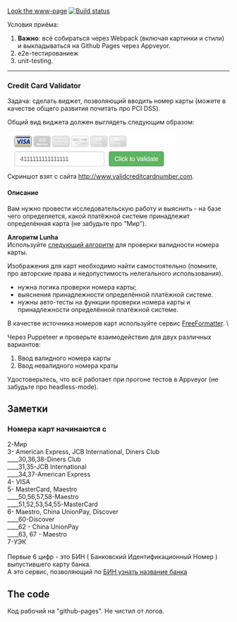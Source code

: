 [Look the www-page](https://tryd0g0lik.github.io/frontend_testing_net/) [![Build status](https://ci.appveyor.com/api/projects/status/rm29bx779xbway5p?svg=true)](https://ci.appveyor.com/project/Tryd0g0lik/frontend-testing-net)


Условия приёма:

1. **Важно**: всё собираться через Webpack (включая картинки и стили) и выкладываться на Github Pages через Appveyor.
1. e2e-тестированиеж
1. unit-testing.

---

### Credit Card Validator

Задача: сделать виджет, позволяющий вводить номер карты (можете в качестве общего развития почитать про PCI DSS).

Общий вид виджета должен выглядеть следующим образом:

![sasas](./src/pic/validator.png) \
Скриншот взят с сайта http://www.validcreditcardnumber.com.


#### Описание
Вам нужно провести исследовательскую работу и выяснить - на базе чего определяется, какой платёжной системе принадлежит определённая карта (не забудьте про "Мир").

**Алгоритм Lunha** \
Используйте [следующий алгоритм](https://en.wikipedia.org/wiki/Luhn_algorithm) для проверки валидности номера карты.

Изображения для карт необходимо найти самостоятельно (помните, про авторские права и недопустимость нелегального использования). 

+ нужна логика проверки номера карты;
+ выяснения принадлежности определённой платёжной системе.
+ нужны авто-тесты на функции проверки номера карты и принадлежности определённой платёжной системе.

В качестве источника номеров карт используйте сервис [FreeFormatter](https://www.freeformatter.com/credit-card-number-generator-validator.html). \


Через Puppeteer и проверьте взаимодействие для двух различных вариантов:
1. Ввод валидного номера карты
1. Ввод невалидного номера краты

Удостоверьтесь, что всё работает при прогоне тестов в Appveyor (не забудьте про headless-mode).

## Заметки
### Номера карт начинаются с

2-Мир \
3- American Express, JCB International, Diners Club \
____30,36,38-Diners Club \
____31,35-JCB International \
____34,37-American Express \
4- VISA \
5- MasterCard, Maestro \
____50,56,57,58-Maestro \
____51,52,53,54,55-MasterCard \
6- Maestro, China UnionPay, Discover \
____60-Discover \
____62 - China UnionPay \
____63, 67 - Maestro \
7-УЭК \
<br>
Первые 6 цифр - это БИН ( Банковский Идентификационный Номер ) выпустившего карту банка. \
А это сервис, позволяющий по [БИН узнать название банка](https://psm7.com/bin-card)

## The code
Код рабочий на "github-pages". Не чистил от логов.
